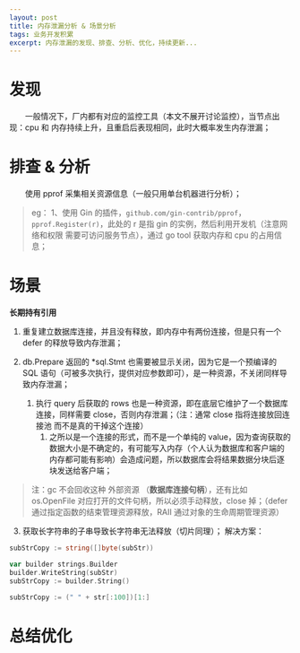 ```yaml
---
layout: post
title: 内存泄漏分析 & 场景分析
tags: 业务开发积累
excerpt: 内存泄漏的发现、排查、分析、优化，持续更新...
---
```


# 发现
&emsp;&emsp;一般情况下，厂内都有对应的监控工具（本文不展开讨论监控），当节点出现：cpu 和 内存持续上升，且重启后表现相同，此时大概率发生内存泄漏；

# 排查 & 分析
&emsp;&emsp;使用 pprof 采集相关资源信息（一般只用单台机器进行分析）；

> eg：
> 1、使用 Gin 的插件，`github.com/gin-contrib/pprof`，`pprof.Register(r)`，此处的 r 是指 gin 的实例，然后利用开发机（注意网络和权限 需要可访问服务节点），通过 go tool 获取内存和 cpu 的占用信息；

# 场景

**长期持有引用**

1. 重复建立数据库连接，并且没有释放，即内存中有两份连接，但是只有一个 defer 的释放导致内存泄漏；

2. db.Prepare 返回的 *sql.Stmt 也需要被显示关闭，因为它是一个预编译的 SQL 语句（可被多次执行，提供对应参数即可），是一种资源，不关闭同样导致内存泄漏；
   1. 执行 query 后获取的 rows 也是一种资源，即在底层它维护了一个数据库连接，同样需要 close，否则内存泄漏；（注：通常 close 指将连接放回连接池 而不是真的干掉这个连接）
      1. 之所以是一个连接的形式，而不是一个单纯的 value，因为查询获取的数据大小是不确定的，有可能写入内存（个人认为数据库和客户端的内存都可能有影响）会造成问题，所以数据库会将结果数据分块后逐块发送给客户端；


> 注：gc 不会回收这种 外部资源 （**数据库连接句柄**），还有比如 os.OpenFile 对应打开的文件句柄，所以必须手动释放，close 掉；（defer 通过指定函数的结束管理资源释放，RAII 通过对象的生命周期管理资源）

3. 获取长字符串的子串导致长字符串无法释放（切片同理）；
解决方案：

```go
subStrCopy := string([]byte(subStr))
```

```go
var builder strings.Builder
builder.WriteString(subStr)
subStrCopy := builder.String()
```

```go
subStrCopy := (" " + str[:100])[1:]
```

# 总结优化
